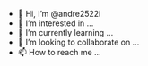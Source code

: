 - 👋 Hi, I’m @andre2522i
- 👀 I’m interested in ...
- 🌱 I’m currently learning ...
- 💞️ I’m looking to collaborate on ...
- 📫 How to reach me ...

<!---
andre2522i/andre2522i is a ✨ special ✨ repository because its `README.md` (this file) appears on your GitHub profile.
You can click the Preview link to take a look at your changes.
--->
